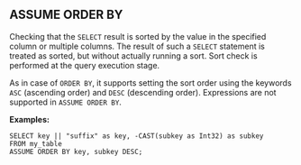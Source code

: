 ## ASSUME ORDER BY

Checking that the `SELECT` result is sorted by the value in the specified column or multiple columns. The result of such a `SELECT` statement is treated as sorted, but without actually running a sort. Sort check is performed at the query execution stage.

As in case of `ORDER BY`, it supports setting the sort order using the keywords `ASC` (ascending order) and `DESC` (descending order). Expressions are not supported in `ASSUME ORDER BY`.

**Examples:**

``` yql
SELECT key || "suffix" as key, -CAST(subkey as Int32) as subkey
FROM my_table
ASSUME ORDER BY key, subkey DESC;
```
